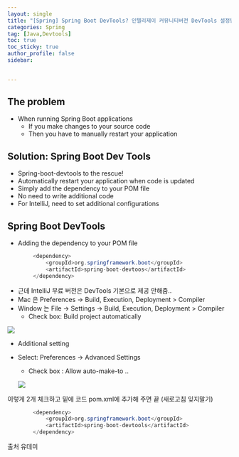 ```yaml
---
layout: single
title: "[Spring] Spring Boot DevTools? 인텔리제이 커뮤니티버전 DevTools 설정방법"
categories: Spring
tag: [Java,Devtools]
toc: true
toc_sticky: true
author_profile: false
sidebar:
     

---
```


## The problem

- When running Spring Boot applications
  - If you make changes to your source code
  - Then you have to manually restart your application

## Solution: Spring Boot Dev Tools

- Spring-boot-devtools to the rescue!
- Automatically restart your application when code is updated
- Simply add the dependency to your POM file
- No need to write additional code
- For IntelliJ, need to set additional configurations

## Spring Boot DevTools

- Adding the dependency to your POM file

```java
        <dependency>
            <groupId>org.springframework.boot</groupId>
            <artifactId>spring-boot-devtoos</artifactId>
        </dependency>
```

- 근데 IntelliJ 무료 버전은 DevTools 기본으로 제공 안해줌..
- Mac 은 Preferences -> Build, Execution, Deployment > Compiler
- Window 는 File -> Settings -> Build, Execution, Deployment > Compiler
  - Check box: Build project automatically


![](https://i.imgur.com/XnbBQNm.png)

- Additional setting
- Select: Preferences -> Advanced Settings
  - Check box : Allow auto-make-to ..

  ![](https://i.imgur.com/LYrporD.png)

  

이렇게 2개 체크하고 밑에 코드 pom.xml에 추가해 주면 끝 (새로고침 잊지말기)

```java
        <dependency>
            <groupId>org.springframework.boot</groupId>
            <artifactId>spring-boot-devtools</artifactId>
        </dependency>
```

출처 유데미
